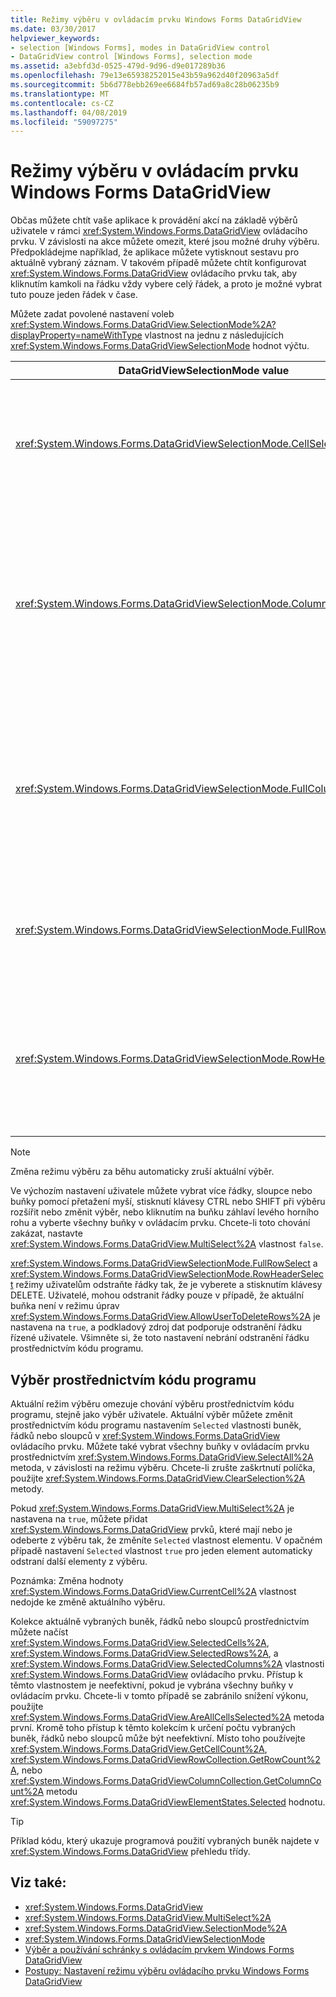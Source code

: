 ```yaml
---
title: Režimy výběru v ovládacím prvku Windows Forms DataGridView
ms.date: 03/30/2017
helpviewer_keywords:
- selection [Windows Forms], modes in DataGridView control
- DataGridView control [Windows Forms], selection mode
ms.assetid: a3ebfd3d-0525-479d-9d96-d9e017289b36
ms.openlocfilehash: 79e13e65938252015e43b59a962d40f20963a5df
ms.sourcegitcommit: 5b6d778ebb269ee6684fb57ad69a8c28b06235b9
ms.translationtype: MT
ms.contentlocale: cs-CZ
ms.lasthandoff: 04/08/2019
ms.locfileid: "59097275"
---
```

# <a name="selection-modes-in-the-windows-forms-datagridview-control"></a>Režimy výběru v ovládacím prvku Windows Forms DataGridView
Občas můžete chtít vaše aplikace k provádění akcí na základě výběrů uživatele v rámci <xref:System.Windows.Forms.DataGridView> ovládacího prvku. V závislosti na akce můžete omezit, které jsou možné druhy výběru. Předpokládejme například, že aplikace můžete vytisknout sestavu pro aktuálně vybraný záznam. V takovém případě můžete chtít konfigurovat <xref:System.Windows.Forms.DataGridView> ovládacího prvku tak, aby kliknutím kamkoli na řádku vždy vybere celý řádek, a proto je možné vybrat tuto pouze jeden řádek v čase.  
  
 Můžete zadat povolené nastavení voleb <xref:System.Windows.Forms.DataGridView.SelectionMode%2A?displayProperty=nameWithType> vlastnost na jednu z následujících <xref:System.Windows.Forms.DataGridViewSelectionMode> hodnot výčtu.  
  
|DataGridViewSelectionMode value|Popis|  
|-------------------------------------|-----------------|  
|<xref:System.Windows.Forms.DataGridViewSelectionMode.CellSelect>|Klepnutím na buňku vybere. Záhlaví řádků a sloupců nelze použít pro výběr.|  
|<xref:System.Windows.Forms.DataGridViewSelectionMode.ColumnHeaderSelect>|Klepnutím na buňku vybere. Kliknutím na záhlaví sloupce vybere celý sloupec. Nelze zadat záhlaví sloupců pro řazení.|  
|<xref:System.Windows.Forms.DataGridViewSelectionMode.FullColumnSelect>|Kliknutím na buňku nebo záhlaví sloupce vybere celý sloupec. Nelze zadat záhlaví sloupců pro řazení.|  
|<xref:System.Windows.Forms.DataGridViewSelectionMode.FullRowSelect>|Kliknutím na buňku nebo řádek záhlaví vybere celý řádek.|  
|<xref:System.Windows.Forms.DataGridViewSelectionMode.RowHeaderSelect>|Výchozí režim výběru. Klepnutím na buňku vybere. Kliknutím na záhlaví řádků vybere celý řádek.|  
  
> [!NOTE]
>  Změna režimu výběru za běhu automaticky zruší aktuální výběr.  
  
 Ve výchozím nastavení uživatele můžete vybrat více řádky, sloupce nebo buňky pomocí přetažení myší, stisknutí klávesy CTRL nebo SHIFT při výběru rozšířit nebo změnit výběr, nebo kliknutím na buňku záhlaví levého horního rohu a vyberte všechny buňky v ovládacím prvku. Chcete-li toto chování zakázat, nastavte <xref:System.Windows.Forms.DataGridView.MultiSelect%2A> vlastnost `false`.  
  
 <xref:System.Windows.Forms.DataGridViewSelectionMode.FullRowSelect> a <xref:System.Windows.Forms.DataGridViewSelectionMode.RowHeaderSelect> režimy uživatelům odstraňte řádky tak, že je vyberete a stisknutím klávesy DELETE. Uživatelé, mohou odstranit řádky pouze v případě, že aktuální buňka není v režimu úprav <xref:System.Windows.Forms.DataGridView.AllowUserToDeleteRows%2A> je nastavena na `true`, a podkladový zdroj dat podporuje odstranění řádku řízené uživatele. Všimněte si, že toto nastavení nebrání odstranění řádku prostřednictvím kódu programu.  
  
## <a name="programmatic-selection"></a>Výběr prostřednictvím kódu programu  
 Aktuální režim výběru omezuje chování výběru prostřednictvím kódu programu, stejně jako výběr uživatele. Aktuální výběr můžete změnit prostřednictvím kódu programu nastavením `Selected` vlastnosti buněk, řádků nebo sloupců v <xref:System.Windows.Forms.DataGridView> ovládacího prvku. Můžete také vybrat všechny buňky v ovládacím prvku prostřednictvím <xref:System.Windows.Forms.DataGridView.SelectAll%2A> metoda, v závislosti na režimu výběru. Chcete-li zrušte zaškrtnutí políčka, použijte <xref:System.Windows.Forms.DataGridView.ClearSelection%2A> metody.  
  
 Pokud <xref:System.Windows.Forms.DataGridView.MultiSelect%2A> je nastavena na `true`, můžete přidat <xref:System.Windows.Forms.DataGridView> prvků, které mají nebo je odeberte z výběru tak, že změníte `Selected` vlastnost elementu. V opačném případě nastavení `Selected` vlastnost `true` pro jeden element automaticky odstraní další elementy z výběru.  
  
 Poznámka: Změna hodnoty <xref:System.Windows.Forms.DataGridView.CurrentCell%2A> vlastnost nedojde ke změně aktuálního výběru.  
  
 Kolekce aktuálně vybraných buněk, řádků nebo sloupců prostřednictvím můžete načíst <xref:System.Windows.Forms.DataGridView.SelectedCells%2A>, <xref:System.Windows.Forms.DataGridView.SelectedRows%2A>, a <xref:System.Windows.Forms.DataGridView.SelectedColumns%2A> vlastnosti <xref:System.Windows.Forms.DataGridView> ovládacího prvku. Přístup k těmto vlastnostem je neefektivní, pokud je vybrána všechny buňky v ovládacím prvku. Chcete-li v tomto případě se zabránilo snížení výkonu, použijte <xref:System.Windows.Forms.DataGridView.AreAllCellsSelected%2A> metoda první. Kromě toho přístup k těmto kolekcím k určení počtu vybraných buněk, řádků nebo sloupců může být neefektivní. Místo toho používejte <xref:System.Windows.Forms.DataGridView.GetCellCount%2A>, <xref:System.Windows.Forms.DataGridViewRowCollection.GetRowCount%2A>, nebo <xref:System.Windows.Forms.DataGridViewColumnCollection.GetColumnCount%2A> metodu <xref:System.Windows.Forms.DataGridViewElementStates.Selected> hodnotu.  
  
> [!TIP]
>  Příklad kódu, který ukazuje programová použití vybraných buněk najdete v <xref:System.Windows.Forms.DataGridView> přehledu třídy.  
  
## <a name="see-also"></a>Viz také:

- <xref:System.Windows.Forms.DataGridView>
- <xref:System.Windows.Forms.DataGridView.MultiSelect%2A>
- <xref:System.Windows.Forms.DataGridView.SelectionMode%2A>
- <xref:System.Windows.Forms.DataGridViewSelectionMode>
- [Výběr a používání schránky s ovládacím prvkem Windows Forms DataGridView](selection-and-clipboard-use-with-the-windows-forms-datagridview-control.md)
- [Postupy: Nastavení režimu výběru ovládacího prvku Windows Forms DataGridView](how-to-set-the-selection-mode-of-the-windows-forms-datagridview-control.md)
